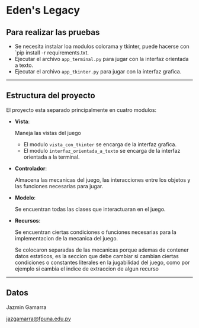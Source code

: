 # Eden's Legacy 

## Para realizar las pruebas 

- Se necesita instalar loa modulos colorama y tkinter, puede hacerse con `pip install -r requirements.txt. 
- Ejecutar el archivo `app_terminal.py` para jugar con la interfaz orientada a texto. 
- Ejecutar el archivo `app_tkinter.py` para jugar con la interfaz grafica. 

---

## Estructura del proyecto 
El proyecto esta separado principalmente en cuatro modulos: 

- **Vista**: 

    Maneja las vistas del juego 
    - El modulo `vista_con_tkinter` se encarga de la interfaz grafica. 
    - El modulo `interfaz_orientada_a_texto` se encarga de la interfaz orientada a la terminal. 

- **Controlador**: 

    Almacena las mecanicas del juego, las interacciones entre los objetos y las funciones necesarias para jugar.

- **Modelo**: 

    Se encuentran todas las clases que interactuaran en el juego. 

- **Recursos**: 

    Se encuentran ciertas condiciones o funciones necesarias para la implementacion de la mecanica del juego. 

    Se colocaron separadas de las mecanicas porque ademas de contener datos estaticos,  es la seccion que debe cambiar si cambian ciertas condiciones o constantes literales en la jugabilidad del juego, como por ejemplo si cambia el indice de extraccion de algun recurso 

--- 
## Datos 
Jazmin Gamarra 

jazgamarra@fpuna.edu.py
